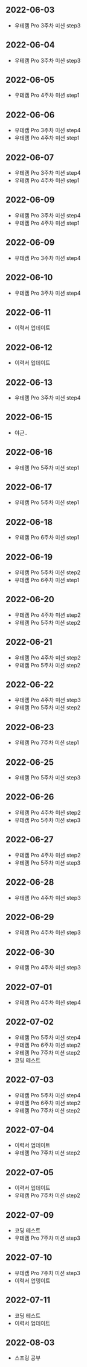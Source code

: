 ## 2022-06-03
- 우테캠 Pro 3주차 미션 step3
## 2022-06-04
- 우테캠 Pro 3주차 미션 step3
## 2022-06-05
- 우테캠 Pro 4주차 미션 step1
## 2022-06-06
- 우테캠 Pro 3주차 미션 step4
- 우테캠 Pro 4주차 미션 step1
## 2022-06-07
- 우테캠 Pro 3주차 미션 step4
- 우테캠 Pro 4주차 미션 step1
## 2022-06-09
- 우테캠 Pro 3주차 미션 step4
- 우테캠 Pro 4주차 미션 step1
## 2022-06-09
- 우테캠 Pro 3주차 미션 step4
## 2022-06-10
- 우테캠 Pro 3주차 미션 step4
## 2022-06-11
- 이력서 업데이트
## 2022-06-12
- 이력서 업데이트
## 2022-06-13
- 우테캠 Pro 3주차 미션 step4
## 2022-06-15
- 야근..
## 2022-06-16
- 우테캠 Pro 5주차 미션 step1
## 2022-06-17
- 우테캠 Pro 5주차 미션 step1
## 2022-06-18
- 우테캠 Pro 6주차 미션 step1
## 2022-06-19
- 우테캠 Pro 5주차 미션 step2
- 우테캠 Pro 6주차 미션 step1
## 2022-06-20
- 우테캠 Pro 4주차 미션 step2
- 우테캠 Pro 5주차 미션 step2
## 2022-06-21
- 우테캠 Pro 4주차 미션 step2
- 우테캠 Pro 5주차 미션 step2
## 2022-06-22
- 우테캠 Pro 4주차 미션 step3
- 우테캠 Pro 5주차 미션 step2
## 2022-06-23
- 우테캠 Pro 7주차 미션 step1
## 2022-06-25
- 우테캠 Pro 5주차 미션 step3
## 2022-06-26
- 우테캠 Pro 4주차 미션 step2
- 우테캠 Pro 5주차 미션 step3
## 2022-06-27
- 우테캠 Pro 4주차 미션 step2
- 우테캠 Pro 5주차 미션 step3
## 2022-06-28
- 우테캠 Pro 4주차 미션 step3
## 2022-06-29
- 우테캠 Pro 4주차 미션 step3
## 2022-06-30
- 우테캠 Pro 4주차 미션 step3
## 2022-07-01
- 우테캠 Pro 4주차 미션 step4
## 2022-07-02
- 우테캠 Pro 5주차 미션 step4
- 우테캠 Pro 6주차 미션 step2
- 우테캠 Pro 7주차 미션 step2
- 코딩 테스트
## 2022-07-03
- 우테캠 Pro 5주차 미션 step4
- 우테캠 Pro 6주차 미션 step2
- 우테캠 Pro 7주차 미션 step2
## 2022-07-04
- 이력서 업데이트
- 우테캠 Pro 7주차 미션 step2
## 2022-07-05
- 이력서 업데이트
- 우테캠 Pro 7주차 미션 step2
## 2022-07-09
- 코딩 테스트
- 우테캠 Pro 7주차 미션 step3
## 2022-07-10
- 우테캠 Pro 7주차 미션 step3
- 이력서 업뎅이트
## 2022-07-11
- 코딩 테스트
- 이력서 업데이트
## 2022-08-03
- 스프링 공부
